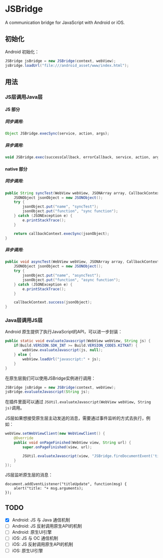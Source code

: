 # JSBridge

A communication bridge for JavaScript with Android or iOS.

## 初始化

Android 初始化：

``` java
JSBridge jsBridge = new JSBridge(context, webView);
jsBridge.loadUrl("file:///android_asset/www/index.html");
```

## 用法

### JS层调用Java层

#### JS 部分

##### 同步调用:

``` js
Object JSBridge.execSync(service, action, args);
```

##### 异步调用:

``` js
void JSBridge.exec(successCallback, errorCallback, service, action, args);
```

#### native 部分

##### 同步调用:

``` java
public String syncTest(WebView webView, JSONArray array, CallbackContext callbackContext) {
    JSONObject jsonObject = new JSONObject();
    try {
        jsonObject.put("name", "syncTest");
        jsonObject.put("function", "sync function");
    } catch (JSONException e) {
        e.printStackTrace();
    }

    return callbackContext.execSync(jsonObject);
}
```

##### 异步调用:

``` java
public void asyncTest(WebView webView, JSONArray array, CallbackContext callbackContext) {
    JSONObject jsonObject = new JSONObject();
    try {
        jsonObject.put("name", "asyncTest");
        jsonObject.put("function", "async function");
    } catch (JSONException e) {
        e.printStackTrace();
    }

    callbackContext.success(jsonObject);
}
```

### Java层调用JS层

Android 原生提供了执行JavaScript的API，可以进一步封装：

``` java
public static void evaluateJavascript(WebView webView, String js) {
    if(Build.VERSION.SDK_INT >= Build.VERSION_CODES.KITKAT) {
        webView.evaluateJavascript(js, null);
    } else {
        webView.loadUrl("javascript:" + js);
    }
}
```

在原生层我们可以使用JSBridge实例进行调用：
``` java
JSBridge jsBridge = new JSBridge(context, webView);
jsBridge.evaluateJavascript(String js);
```

在插件里面可以通过 `JSUtil.evaluateJavascript(WebView webView, String js)`调用。

JS层如果想接受原生层主动发送的消息，需要通过事件监听的方式去执行，例如：

``` java
webView.setWebViewClient(new WebViewClient() {
    @Override
    public void onPageFinished(WebView view, String url) {
        super.onPageFinished(view, url);

        JSUtil.evaluateJavascript(view, "JSBridge.fireDocumentEvent('titleUpdate', '" + view.getTitle() + "')")
    }
});
```

JS层监听原生层的消息：
```
document.addEventListener("titleUpdate", function(msg) {
    alert("title: "+ msg.arguments);
});
```

## TODO

- [x] Android: JS 与 Java 通信机制
- [ ] Android: JS 反射调用原生API的机制
- [ ] Android: 原生UI引擎
- [ ] iOS: JS 与 OC 通信机制
- [ ] iOS: JS 反射调用原生API的机制
- [ ] iOS: 原生UI引擎
